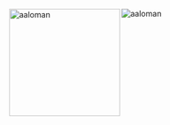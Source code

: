 <img align="left" src="https://github-readme-stats.vercel.app/api/top-langs?username=aaloman&show_icons=true&locale=en&layout=compact" alt="aaloman" height="195" width="200"/><img align="center" src="https://github-readme-stats.vercel.app/api?username=aaloman&show_icons=true&locale=en" alt="aaloman" />
